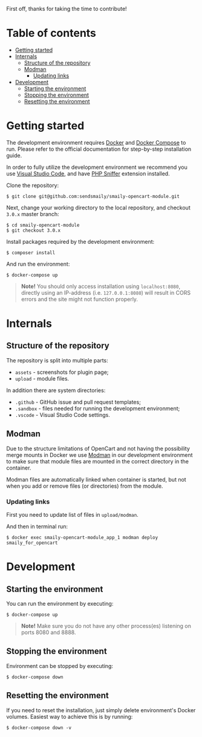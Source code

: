 First off, thanks for taking the time to contribute!

# Table of contents

- [Getting started](#getting-started)
- [Internals](#internals)
    - [Structure of the repository](#structure-of-the-repository)
    - [Modman](#modman)
        - [Updating links](#updating-links)
- [Development](#development)
    - [Starting the environment](#starting-the-environment)
    - [Stopping the environment](#stopping-the-environment)
    - [Resetting the environment](#resetting-the-environment)


# Getting started

The development environment requires [Docker](https://docs.docker.com/) and [Docker Compose](https://docs.docker.com/compose/) to run.
Please refer to the official documentation for step-by-step installation guide.

In order to fully utilize the development environment we recommend you use [Visual Studio Code](https://code.visualstudio.com/), and have [PHP Sniffer](https://marketplace.visualstudio.com/items?itemName=wongjn.php-sniffer) extension installed.

Clone the repository:

    $ git clone git@github.com:sendsmaily/smaily-opencart-module.git

Next, change your working directory to the local repository, and checkout `3.0.x` master branch:

    $ cd smaily-opencart-module
    $ git checkout 3.0.x

Install packages required by the development environment:

    $ composer install

And run the environment:

    $ docker-compose up

> **Note!** You should only access installation using `localhost:8080`, directly using an IP-address (i.e. `127.0.0.1:8080`) will result in
CORS errors and the site might not function properly.


# Internals

## Structure of the repository

The repository is split into multiple parts:

- `assets` - screenshots for plugin page;
- `upload` - module files.

In addition there are system directories:

- `.github` - GitHub issue and pull request templates;
- `.sandbox` - files needed for running the development environment;
- `.vscode` - Visual Studio Code settings.

## Modman

Due to the structure limitations of OpenCart and not having the possibility merge mounts in Docker we use
[Modman](https://github.com/colinmollenhour/modman) in our development environment to make sure that module files are mounted in the
correct directory in the container.

Modman files are automatically linked when container is started, but not when you add or remove files (or directories) from the module.

### Updating links

First you need to update list of files in `upload/modman`.

And then in terminal run:

    $ docker exec smaily-opencart-module_app_1 modman deploy smaily_for_opencart


# Development

## Starting the environment

You can run the environment by executing:

    $ docker-compose up

> **Note!** Make sure you do not have any other process(es) listening on ports 8080 and 8888.

## Stopping the environment

Environment can be stopped by executing:

    $ docker-compose down

## Resetting the environment

If you need to reset the installation, just simply delete environment's Docker volumes. Easiest way to achieve this is by running:

    $ docker-compose down -v
